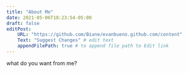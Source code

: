 ```yaml
---
title: "About Me"
date: 2021-05-06T18:23:54-05:00
draft: false
editPost:
    URL: "https://github.com/Biune/evanbueno.github.com/content"
    Text: "Suggest Changes" # edit text
    appendFilePath: true # to append file path to Edit link
---
```


what do you want from me?
